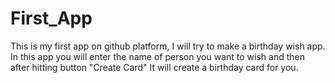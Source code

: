 # First_App
This is my first app on github platform, I will try to make a birthday wish app.
In this app you will enter the name of person you want to wish and then after hitting button "Create Card" It will create a birthday card for you.
